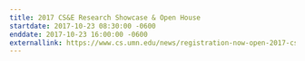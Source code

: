 ```yaml
---
title: 2017 CS&E Research Showcase & Open House
startdate: 2017-10-23 08:30:00 -0600
enddate: 2017-10-23 16:00:00 -0600
externallink: https://www.cs.umn.edu/news/registration-now-open-2017-cse-research-showcase-open-house
---
```

